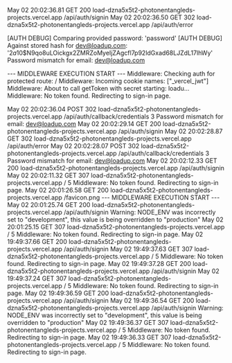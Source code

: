 May 02 20:02:36.81
GET
200
load-dzna5x5t2-photonentangleds-projects.vercel.app
/api/auth/signin
May 02 20:02:36.50
GET
302
load-dzna5x5t2-photonentangleds-projects.vercel.app
/api/auth/error

[AUTH DEBUG] Comparing provided password: 'password'
[AUTH DEBUG] Against stored hash for dev@loadup.com: '$2a$10$N9qo8uLOickgx2ZMRZoMyeIjZAgcfl7p92ldGxad68LJZdL17lhWy'
Password mismatch for email: dev@loadup.com


--- MIDDLEWARE EXECUTION START ---
Middleware: Checking auth for protected route: /
Middleware: Incoming cookie names: ["_vercel_jwt"]
Middleware: About to call getToken with secret starting: loadu...
Middleware: No token found. Redirecting to sign-in page.


May 02 20:02:36.04
POST
302
load-dzna5x5t2-photonentangleds-projects.vercel.app
/api/auth/callback/credentials
3
Password mismatch for email: dev@loadup.com
May 02 20:02:29.14
GET
200
load-dzna5x5t2-photonentangleds-projects.vercel.app
/api/auth/signin
May 02 20:02:28.87
GET
302
load-dzna5x5t2-photonentangleds-projects.vercel.app
/api/auth/error
May 02 20:02:28.07
POST
302
load-dzna5x5t2-photonentangleds-projects.vercel.app
/api/auth/callback/credentials
3
Password mismatch for email: dev@loadup.com
May 02 20:02:12.33
GET
200
load-dzna5x5t2-photonentangleds-projects.vercel.app
/api/auth/signin
May 02 20:02:11.32
GET
307
load-dzna5x5t2-photonentangleds-projects.vercel.app
/
5
Middleware: No token found. Redirecting to sign-in page.
May 02 20:01:26.58
GET
200
load-dzna5x5t2-photonentangleds-projects.vercel.app
/favicon.png
--- MIDDLEWARE EXECUTION START ---
May 02 20:01:25.74
GET
200
load-dzna5x5t2-photonentangleds-projects.vercel.app
/api/auth/signin
Warning: NODE_ENV was incorrectly set to "development", this value is being overridden to "production"
May 02 20:01:25.15
GET
307
load-dzna5x5t2-photonentangleds-projects.vercel.app
/
5
Middleware: No token found. Redirecting to sign-in page.
May 02 19:49:37.66
GET
200
load-dzna5x5t2-photonentangleds-projects.vercel.app
/api/auth/signin
May 02 19:49:37.63
GET
307
load-dzna5x5t2-photonentangleds-projects.vercel.app
/
5
Middleware: No token found. Redirecting to sign-in page.
May 02 19:49:37.28
GET
200
load-dzna5x5t2-photonentangleds-projects.vercel.app
/api/auth/signin
May 02 19:49:37.24
GET
307
load-dzna5x5t2-photonentangleds-projects.vercel.app
/
5
Middleware: No token found. Redirecting to sign-in page.
May 02 19:49:36.59
GET
200
load-dzna5x5t2-photonentangleds-projects.vercel.app
/api/auth/signin
May 02 19:49:36.54
GET
200
load-dzna5x5t2-photonentangleds-projects.vercel.app
/api/auth/signin
Warning: NODE_ENV was incorrectly set to "development", this value is being overridden to "production"
May 02 19:49:36.37
GET
307
load-dzna5x5t2-photonentangleds-projects.vercel.app
/
5
Middleware: No token found. Redirecting to sign-in page.
May 02 19:49:36.33
GET
307
load-dzna5x5t2-photonentangleds-projects.vercel.app
/
5
Middleware: No token found. Redirecting to sign-in page.
